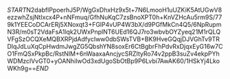 $START$N2dabflPpoerhJ5P/WgGxDhxHz9x5t+7N6LmooH1uUZKiK5AtUGwV8ezzwhZsjNtIxcx4P+nNFmuq/GfhNuKqC7zsBnoXPT0h+KnVZHcAu5rm9S/779k1YEECoDCArERj5XNoxqt3+FGlP4vUP4W3bX/d9PGfMkCn4Q5/6NpRupmN3R/m0sT2VdaFsA1lqk2UWxPnplNT6UEd16QJ7ro3wbvbOYZyeq21M1rQLQVFgSzOCQXeMQBXRPjdAdfycIww0dbSWsTVB+BK9HveGQqjDJVGhTv9TRDlqJdLuXqCpHwdmJwgZG5QbshYN8soxEr6CtBgbrFhPdvRxDjqxEyG16w7CO1FmQSxPkpBc/RstNIM+6nWaaxaAncjycSRZItyRo74v2ppB3suZv4ekpPYhWDMzclVvGT0+yOANhilwOd3xdUgoSbOtBp9P6Lvbi7AwAK60/1HSkYj4LkoWKh9g==$END$